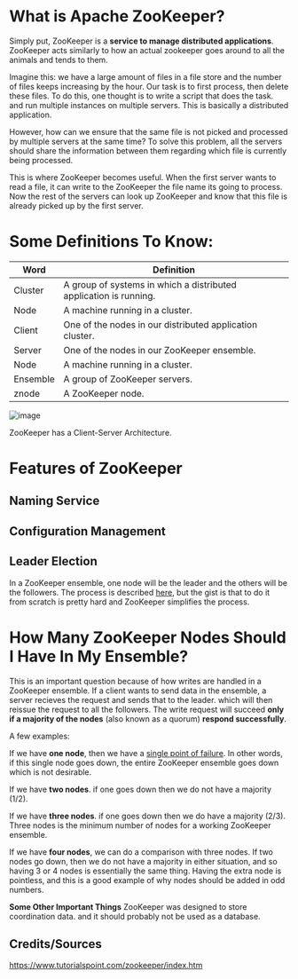 # What is Apache ZooKeeper?

Simply put, ZooKeeper is a **service to manage distributed applications**. ZooKeeper acts similarly to how an actual zookeeper goes around to all the animals and tends to them.

Imagine this: we have a large amount of files in a file store and the number of files keeps increasing by the hour. Our task is to first process, then delete these files. To do this, one thought is to write a script that does the task. and run multiple instances on multiple servers. This is basically a distributed application.

However, how can we ensure that the same file is not picked and processed by multiple servers at the same time? To solve this problem, all the servers should share the information between them regarding which file is currently being processed.

This is where ZooKeeper becomes useful. When the first server wants to read a file, it can write to the ZooKeeper the file name its going to process. Now the rest of the servers can look up ZooKeeper and know that this file is already picked up by the first server.

# Some Definitions To Know:

| Word      | Definition |
| ----------- | ----------- |
| Cluster      |  A group of systems in which a distributed application is running.       |
| Node   | A machine running in a cluster.    |
| Client   |One of the nodes in our distributed application cluster.   |
| Server   | One of the nodes in our ZooKeeper ensemble.    |
| Node   | A machine running in a cluster.    |
| Ensemble   |A group of ZooKeeper servers.   |
| znode   |A ZooKeeper node.   |

![image](https://user-images.githubusercontent.com/44933949/163919426-8a2c4862-cb27-4bf0-a9b1-842ea8834944.png)

ZooKeeper has a Client-Server Architecture.

# Features of ZooKeeper

## Naming Service

## Configuration Management

## Leader Election
In a ZooKeeper ensemble, one node will be the leader and the others will be the followers. The process is described [here](https://www.tutorialspoint.com/zookeeper/zookeeper_leader_election.htm), but the gist is that to do it from scratch is pretty hard and ZooKeeper simplifies the process.

# How Many ZooKeeper Nodes Should I Have In My Ensemble?

This is an important question because of how writes are handled in a ZooKeeper ensemble. If a client wants to send data in the ensemble, a server recieves the request and sends that to the leader. which will then reissue the request to all the followers. The write request will succeed **only if a majority of the nodes** (also known as a quorum) **respond successfully**.

A few examples:

If we have **one node**, then we have a [single point of failure](https://en.wikipedia.org/wiki/Single_point_of_failure). In other words, if this single node goes down, the entire ZooKeeper ensemble goes down which is not desirable.

If we have **two nodes**. if one goes down then we do not have a majority (1/2).

If we have **three nodes**. if one goes down then we do have a majority (2/3). Three nodes is the minimum number of nodes for a working ZooKeeper ensemble.

If we have **four nodes**, we can do a comparison with three nodes. If two nodes go down, then we do not have a majority in either situation, and so having 3 or 4 nodes is essentially the same thing. Having the extra node is pointless, and this is a good example of why nodes should be added in odd numbers.



**Some Other Important Things**
ZooKeeper was designed to store coordination data. and it should probably not be used as a database.

## Credits/Sources
https://www.tutorialspoint.com/zookeeper/index.htm
